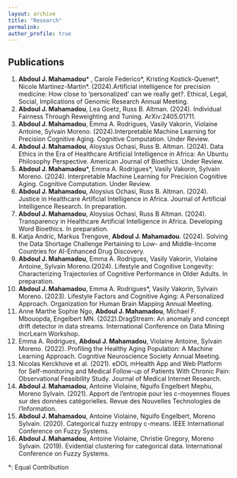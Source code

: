 ```yaml
---
layout: archive
title: "Research"
permalink: 
author_profile: true
---
```

Publications
------
1.	**Abdoul J. Mahamadou*** , Carole Federico*, Kristing Kostick-Quenet*, Nicole Martinez-Martin*. (2024).Artificial intelligence for precision medicine: How close to ‘personalized’ can we really get?. Ethical, Legal, Social, Implications of Genomic Research Annual Meeting.
2.	**Abdoul J. Mahamadou**, Lea Goetz, Russ B. Altman. (2024). Individual Fairness Through Reweighting and Tuning. ArXiv:2405.01711.
3.	**Abdoul J. Mahamadou**, Emma A. Rodrigues, Vasily Vakorin, Violaine Antoine, Sylvain Moreno. (2024).Interpretable Machine Learning for Precision Cognitive Aging. Cognitive Computation. Under Review.
4.	**Abdoul J. Mahamadou**, Aloysius Ochasi, Russ B. Altman. (2024). Data Ethics in the Era of Healthcare Artificial Intelligence in Africa: An Ubuntu Philosophy Perspective. American Journal of Bioethics. Under Review. 
5.  **Abdoul J. Mahamadou***, Emma A. Rodrigues*, Vasily Vakorin, Sylvain Moreno. (2024). Interpretable Machine Learning for Precision Cognitive Aging. Cognitive Computation. Under Review.
6.	**Abdoul J. Mahamadou**, Aloysius Ochasi, Russ B. Altman. (2024). Justice in Healthcare Artificial Intelligence in Africa. Journal of Artificial Intelligence Research. In preparation. 
7.	**Abdoul J. Mahamadou**, Aloysius Ochasi, Russ B Altman. (2024). Transparency in Healthcare Artificial Intelligence in Africa. Developing Word Bioethics. In preparation.
8.	Katja Andric, Markus Trengove, **Abdoul J. Mahamadou**. (2024). Solving the Data Shortage Challenge Pertaining to Low- and Middle-Income Countries for AI-Enhanced Drug Discovery. 
9.	**Abdoul J. Mahamadou**, Emma A. Rodrigues, Vasily Vakorin, Violaine Antoine, Sylvain Moreno.(2024). Lifestyle and Cognitive Longevity: Characterizing Trajectories of Cognitive Performance in Older Adults. In preparation.
10.	**Abdoul J. Mahamadou**, Emma A. Rodrigues*, Vasily Vakorin, Sylvain Moreno. (2023). Lifestyle Factors and Cognitive Aging: A Personalized Approach. Organization for Human Brain Mapping Annual Meeting.
11.	Anne Marthe Sophie Ngo, **Abdoul J. Mahamadou**, Michael F. Mbouopda, Engelbert MN. (2022).DragStream: An anomaly and concept drift detector in data streams. International Conference on Data Mining IncrLearn Workshop.
12.	Emma A. Rodrigues, **Abdoul J. Mahamadou**, Violaine Antoine, Sylvain Moreno. (2022). Profiling the Healthy Aging Population: A Machine Learning Approach. Cognitive Neuroscience Society Annual Meeting.
13.	Nicolas Kerckhove et al. (2021). eDOL mHealth App and Web Platform for Self-monitoring and Medical Follow-up of Patients With Chronic Pain: Observational Feasibility Study. Journal of Medical Internet Research.
14.	**Abdoul J. Mahamadou**, Antoine Violaine, Nguifo Engelbert Mephu, Moreno Sylvain. (2021). Apport de l’entropie pour les c-moyennes floues sur des données catégorielles. Revue des Nouvelles Technologies de l’Information.
15.	**Abdoul J. Mahamadou**, Antoine Violaine, Nguifo Engelbert, Moreno Sylvain. (2020). Categorical fuzzy entropy c-means. IEEE International Conference on Fuzzy Systems.
16.	**Abdoul J. Mahamadou**, Antoine Violaine, Christie Gregory, Moreno Sylvain. (2019). Evidential clustering for categorical data. International Conference on Fuzzy Systems.

*: Equal Contribution
